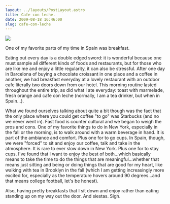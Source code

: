 ```yaml
---
layout: ../layouts/PostLayout.astro
title: Cafe con leche.
date: 2009-08-18 16:46:00
slug: cafe-con-leche
---
```


[![](http://1.bp.blogspot.com/_uemGSKgAPTU/Sorevl_OwnI/AAAAAAAAAbA/tZw5NvW3tW4/s200/IMG_4100.JPG)](http://1.bp.blogspot.com/_uemGSKgAPTU/Sorevl_OwnI/AAAAAAAAAbA/tZw5NvW3tW4/s1600-h/IMG_4100.JPG)  
  
  
  
  
  
  
  
  
  
  
One of my favorite parts of my time in Spain was breakfast.  
  
Eating out every day is a double edged sword: it is wonderful because one must sample all different kinds of foods and restaurants, but for those who are like me and enjoy a little regularity, it can also be stressful. After one day in Barcelona of buying a chocolate croissant in one place and a coffee in another, we had breakfast everyday at a lovely restaurant with an outdoor cafe literally two doors down from our hotel. This morning routine lasted throughout the entire trip, as did what I ate everyday: toast with marmelade, fresh orange and cafe con leche (normally, I am a tea drinker, but when in Spain...).  
  
What we found ourselves talking about quite a bit though was the fact that the only place where you could get coffee "to go" was Starbucks (and no we never went in). Fast food is counter cultural and we began to weigh the pros and cons. One of my favorite things to do in New York, especially in the fall or the morning, is to walk around with a warm beverage in hand. It is part of the ambiance and comfort. Plus one for to go cups. In Spain, though, we were "forced" to sit and enjoy our coffee, talk and take in the atmosphere. It is rare to ever slow down in New York. Plus one for to stay cups. I've found that I want to enjoy the best of both...which basically means to take the time to do the things that are meaningful...whether that means just sitting and being or doing things that are good for my heart, like walking with tea in Brooklyn in the fall (which I am getting increasingly more excited for, especially as the temperature hovers around 90 degrees...and that means college football, let's be honest).  
  
Also, having pretty breakfasts that I sit down and enjoy rather than eating standing up on my way out the door. And siestas. Sigh.